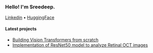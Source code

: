 <h3> Hello! I'm Sreedeep.</h3>

<p>
   <a href="https://www.linkedin.com/in/sreedeepek/">Linkedin</a> •
   <a href=https://huggingface.co/sreedeepEK/">HuggingFace</a> 
</p
</p>


#### Latest projects
* [Building Vision Transformers from scratch](https://github.com/ft-sreedeep/vit-pytorch)
* [Implementation of ResNet50 model to analyze Retinal OCT images](https://github.com/ft-sreedeep/RetinalNET)
